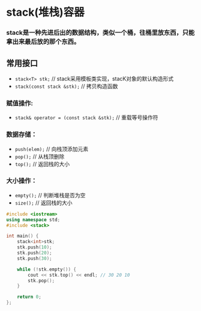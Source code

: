 # stack(堆栈)容器
### stack是一种**先进后出**的数据结构，类似一个桶，往桶里放东西，只能拿出来最后放的那个东西。

## 常用接口
* `stack<T> stk;` // stack采用模板类实现，stacK对象的默认构造形式
* `stack(const stack &stk);` // 拷贝构造函数

### 赋值操作:
* `stack& operator = (const stack &stk);` // 重载等号操作符

### 数据存储：
* `push(elem);` // 向栈顶添加元素
* `pop();` // 从栈顶删除
* `top();` // 返回栈的大小

### 大小操作：
* `empty();` // 判断堆栈是否为空
* `size();` // 返回栈的大小

```cpp
#include <iostream>
using namespace std;
#include <stack>

int main() {
	stack<int>stk;
	stk.push(10);
	stk.push(20);
	stk.push(30);

	while (!stk.empty()) {
		cout << stk.top() << endl; // 30 20 10
		stk.pop();
	}

	return 0;
};
```